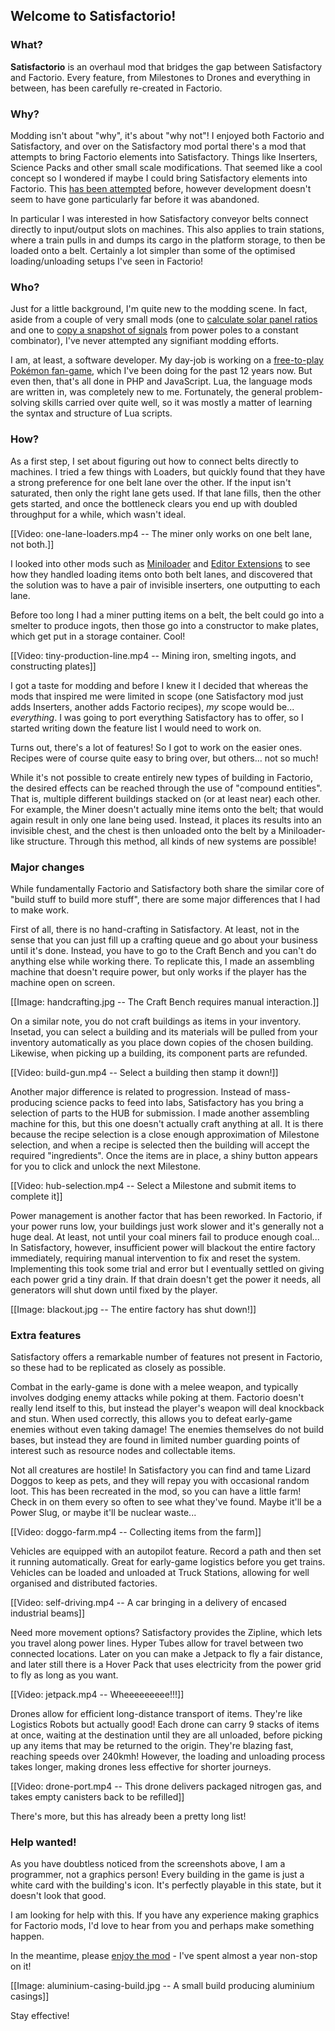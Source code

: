 ## Welcome to Satisfactorio!

### What?

**Satisfactorio** is an overhaul mod that bridges the gap between Satisfactory and Factorio. Every feature, from Milestones to Drones and everything in between, has been carefully re-created in Factorio.

### Why?

Modding isn't about "why", it's about "why not"! I enjoyed both Factorio and Satisfactory, and over on the Satisfactory mod portal there's a mod that attempts to bring Factorio elements into Satisfactory. Things like Inserters, Science Packs and other small scale modifications. That seemed like a cool concept so I wondered if maybe I could bring Satisfactory elements into Factorio. This [has been attempted](https://mods.factorio.com/mod/Satisfactory) before, however development doesn't seem to have gone particularly far before it was abandoned.

In particular I was interested in how Satisfactory conveyor belts connect directly to input/output slots on machines. This also applies to train stations, where a train pulls in and dumps its cargo in the platform storage, to then be loaded onto a belt. Certainly a lot simpler than some of the optimised loading/unloading setups I've seen in Factorio!

### Who?

Just for a little background, I'm quite new to the modding scene. In fact, aside from a couple of very small mods (one to [calculate solar panel ratios](https://mods.factorio.com/mod/SolarRatio) and one to [copy a snapshot of signals](https://mods.factorio.com/mod/PasteSignals) from power poles to a constant combinator), I've never attempted any signifiant modding efforts.

I am, at least, a software developer. My day-job is working on a [free-to-play Pokémon fan-game](https://pokefarm.com/), which I've been doing for the past 12 years now. But even then, that's all done in PHP and JavaScript. Lua, the language mods are written in, was completely new to me. Fortunately, the general problem-solving skills carried over quite well, so it was mostly a matter of learning the syntax and structure of Lua scripts.

### How?

As a first step, I set about figuring out how to connect belts directly to machines. I tried a few things with Loaders, but quickly found that they have a strong preference for one belt lane over the other. If the input isn't saturated, then only the right lane gets used. If that lane fills, then the other gets started, and once the bottleneck clears you end up with doubled throughput for a while, which wasn't ideal.

[[Video: one-lane-loaders.mp4 -- The miner only works on one belt lane, not both.]]

I looked into other mods such as [Miniloader](https://mods.factorio.com/mod/miniloader) and [Editor Extensions](https://mods.factorio.com/mod/EditorExtensions) to see how they handled loading items onto both belt lanes, and discovered that the solution was to have a pair of invisible inserters, one outputting to each lane.

Before too long I had a miner putting items on a belt, the belt could go into a smelter to produce ingots, then those go into a constructor to make plates, which get put in a storage container. Cool!

[[Video: tiny-production-line.mp4 -- Mining iron, smelting ingots, and constructing plates]]

I got a taste for modding and before I knew it I decided that whereas the mods that inspired me were limited in scope (one Satisfactory mod just adds Inserters, another adds Factorio recipes), *my* scope would be... *everything*. I was going to port everything Satisfactory has to offer, so I started writing down the feature list I would need to work on.

Turns out, there's a lot of features! So I got to work on the easier ones. Recipes were of course quite easy to bring over, but others... not so much!

While it's not possible to create entirely new types of building in Factorio, the desired effects can be reached through the use of "compound entities". That is, multiple different buildings stacked on (or at least near) each other. For example, the Miner doesn't actually mine items onto the belt; that would again result in only one lane being used. Instead, it places its results into an invisible chest, and the chest is then unloaded onto the belt by a Miniloader-like structure. Through this method, all kinds of new systems are possible!

### Major changes

While fundamentally Factorio and Satisfactory both share the similar core of "build stuff to build more stuff", there are some major differences that I had to make work.

First of all, there is no hand-crafting in Satisfactory. At least, not in the sense that you can just fill up a crafting queue and go about your business until it's done. Instead, you have to go to the Craft Bench and you can't do anything else while working there. To replicate this, I made an assembling machine that doesn't require power, but only works if the player has the machine open on screen.

[[Image: handcrafting.jpg -- The Craft Bench requires manual interaction.]]

On a similar note, you do not craft buildings as items in your inventory. Insetad, you can select a building and its materials will be pulled from your inventory automatically as you place down copies of the chosen building. Likewise, when picking up a building, its component parts are refunded.

[[Video: build-gun.mp4 -- Select a building then stamp it down!]]

Another major difference is related to progression. Instead of mass-producing science packs to feed into labs, Satisfactory has you bring a selection of parts to the HUB for submission. I made another assembling machine for this, but this one doesn't actually craft anything at all. It is there because the recipe selection is a close enough approximation of Milestone selection, and when a recipe is selected then the building will accept the required "ingredients". Once the items are in place, a shiny button appears for you to click and unlock the next Milestone.

[[Video: hub-selection.mp4 -- Select a Milestone and submit items to complete it]]

Power management is another factor that has been reworked. In Factorio, if your power runs low, your buildings just work slower and it's generally not a huge deal. At least, not until your coal miners fail to produce enough coal... In Satisfactory, however, insufficient power will blackout the entire factory immediately, requiring manual intervention to fix and reset the system. Implementing this took some trial and error but I eventually settled on giving each power grid a tiny drain. If that drain doesn't get the power it needs, all generators will shut down until fixed by the player.

[[Image: blackout.jpg -- The entire factory has shut down!]]

### Extra features

Satisfactory offers a remarkable number of features not present in Factorio, so these had to be replicated as closely as possible.

Combat in the early-game is done with a melee weapon, and typically involves dodging enemy attacks while poking at them. Factorio doesn't really lend itself to this, but instead the player's weapon will deal knockback and stun. When used correctly, this allows you to defeat early-game enemies without even taking damage! The enemies themselves do not build bases, but instead they are found in limited number guarding points of interest such as resource nodes and collectable items.

Not all creatures are hostile! In Satisfactory you can find and tame Lizard Doggos to keep as pets, and they will repay you with occasional random loot. This has been recreated in the mod, so you can have a little farm! Check in on them every so often to see what they've found. Maybe it'll be a Power Slug, or maybe it'll be nuclear waste...

[[Video: doggo-farm.mp4 -- Collecting items from the farm]]

Vehicles are equipped with an autopilot feature. Record a path and then set it running automatically. Great for early-game logistics before you get trains. Vehicles can be loaded and unloaded at Truck Stations, allowing for well organised and distributed factories.

[[Video: self-driving.mp4 -- A car bringing in a delivery of encased industrial beams]]

Need more movement options? Satisfactory provides the Zipline, which lets you travel along power lines. Hyper Tubes allow for travel between two connected locations. Later on you can make a Jetpack to fly a fair distance, and later still there is a Hover Pack that uses electricity from the power grid to fly as long as you want.

[[Video: jetpack.mp4 -- Wheeeeeeeee!!!]]

Drones allow for efficient long-distance transport of items. They're like Logistics Robots but actually good! Each drone can carry 9 stacks of items at once, waiting at the destination until they are all unloaded, before picking up any items that may be returned to the origin. They're blazing fast, reaching speeds over 240kmh! However, the loading and unloading process takes longer, making drones less effective for shorter journeys.

[[Video: drone-port.mp4 -- This drone delivers packaged nitrogen gas, and takes empty canisters back to be refilled]]

There's more, but this has already been a pretty long list!

### Help wanted!

As you have doubtless noticed from the screenshots above, I am a programmer, not a graphics person! Every building in the game is just a white card with the building's icon. It's perfectly playable in this state, but it doesn't look that good.

I am looking for help with this. If you have any experience making graphics for Factorio mods, I'd love to hear from you and perhaps make something happen.

In the meantime, please [enjoy the mod](https://mods.factorio.com/mod/Satisfactorio) - I've spent almost a year non-stop on it!

[[Image: aluminium-casing-build.jpg -- A small build producing aluminium casings]]

Stay effective!

